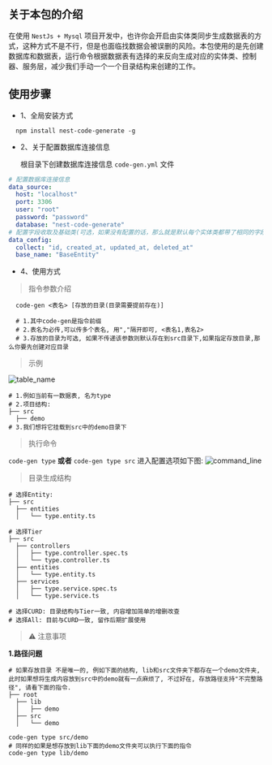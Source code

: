 ## 关于本包的介绍

在使用 `NestJs + Mysql` 项目开发中，也许你会开启由实体类同步生成数据表的方式，这种方式不是不行，但是也面临找数据会被误删的风险。本包使用的是先创建数据库和数据表，运行命令根据数据表有选择的来反向生成对应的实体类、控制器、服务层，减少我们手动一个一个目录结构来创建的工作。

## 使用步骤

- 1、全局安装方式

```properties
  npm install nest-code-generate -g
```

- 2、关于配置数据库连接信息

  根目录下创建数据库连接信息 `code-gen.yml` 文件

```yaml
# 配置数据库连接信息
data_source:
  host: "localhost"
  port: 3306
  user: "root"
  password: "password"
  database: "nest-code-generate"
# 配置字段收取及基础类(可选，如果没有配置的话，那么就是默认每个实体类都带了相同的字段)
data_config:
  collect: "id, created_at, updated_at, deleted_at"
  base_name: "BaseEntity"
```

- 4、使用方式

> 指令参数介绍

```properties
  code-gen <表名> [存放的目录(目录需要提前存在)]

  # 1.其中code-gen是指令前缀
  # 2.表名为必传,可以传多个表名, 用","隔开即可, <表名1,表名2>
  # 3.存放的目录为可选, 如果不传递该参数则默认存在到src目录下,如果指定存放目录,那么你要先创建对应目录
```

> 示例

![table_name](https://shuiping-code.oss-cn-shenzhen.aliyuncs.com/static/table_name.jpeg)

```properties
# 1.例如当前有一数据表, 名为type
# 2.项目结构:
├── src
  ├── demo
# 3.我们想将它挂载到src中的demo目录下
```

> 执行命令

`code-gen type` **或者** `code-gen type src` 进入配置选项如下图:
![command_line](https://shuiping-code.oss-cn-shenzhen.aliyuncs.com/static/command_line.png)

> 目录生成结构

```properties
# 选择Entity:
├── src
  ├── entities
  │   └── type.entity.ts

# 选择Tier
├── src
  ├── controllers
  │   ├── type.controller.spec.ts
  │   └── type.controller.ts
  ├── entities
  │   └── type.entity.ts
  ├── services
  │   ├── type.service.spec.ts
  │   └── type.service.ts

# 选择CURD: 目录结构与Tier一致, 内容增加简单的增删改查
# 选择All: 目前与CURD一致, 留作后期扩展使用
```

> ⚠️ 注意事项

**1.路径问题**

```properties
# 如果存放目录 不是唯一的, 例如下面的结构, lib和src文件夹下都存在一个demo文件夹, 此时如果想将生成内容放到src中的demo就有一点麻烦了, 不过好在, 存放路径支持"不完整路径", 请看下面的指令.
├── root
  ├── lib
  │   ├── demo
  ├── src
  │   └── demo

code-gen type src/demo
# 同样的如果是想存放到lib下面的demo文件夹可以执行下面的指令
code-gen type lib/demo
```
